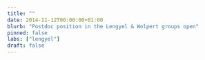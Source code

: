 ```yaml
---
title: ""
date: 2014-11-12T00:00:00+01:00
blurb: "Postdoc position in the Lengyel & Wolpert groups open"
pinned: false
labs: ["lengyel"]
draft: false
---
```

